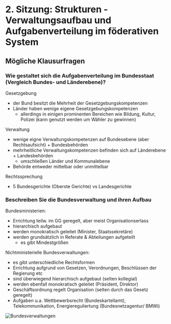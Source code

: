 # 2. Sitzung: Strukturen - Verwaltungsaufbau und Aufgabenverteilung im föderativen System
## Mögliche Klausurfragen
### Wie gestaltet sich die Aufgabenverteilung im Bundesstaat (Vergleich Bundes- und Länderebene)?
Gesetzgebung
- der Bund besitzt die Mehrheit der Gesetzgebungskompetenzen
- Länder haben wenige eigene Gesetzgebungskompetenzen
  - allerdings in einigen prominenten Bereichen wie Bildung, Kultur, Polizei (kann genutzt werden um Wähler zu gewinnen)

Verwaltung
- wenige eigne Verwaltungskompetenzen auf Bundesebene (aber Rechtsaufsicht) + Bundesbehörden
- mehrheitliche Verwaltungskompetenzen befinden sich auf Länderebene + Landesbehörden
  - umschließen Länder und Kommunalebene
- Behörde entweder mittelbar oder unmittelbar

Rechtssprechung
- 5 Bundesgerichte (Oberste Gerichte) vs Landesgerichte

### Beschreiben Sie die Bundesverwaltung und ihren Aufbau
Bundesministerien:
- Errichtung teilw. im GG geregelt, aber meist Organisationserlass
- hierarchisch aufgebaut
- werden monokratisch geleitet (Minister, Staatssekretäre)
- werden grundsätzlich in Referate & Abteilungen aufgeteilt
  - es gibt Mindestgrößen

Nichtministerielle Bundesverwaltungen:
- es gibt unterschiedliche Rechtsformen
- Errichtung aufgrund von Gesetzen, Verordnungen, Beschlüssen der Regierung etc
- sind überwiegend hierarchisch aufgebaut (selten kollegial)
- werden ebenfall monokratisch geleitet (Präsident, Direktor)
- Geschäftsordnung regelt Organisation (selten durch das Gesetz geregelt)
- Aufgaben u.a. Wettbewerbsrecht (Bundeskartellamt), Telekommunikation, Energiereguliertung (Bundesnetzagentur/ BMWi)

![Bundesverwaltungen]("./bundesverw.png", "Bundesverwaltung")

